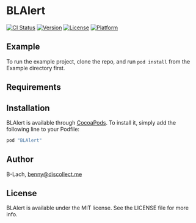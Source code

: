 # BLAlert

[![CI Status](http://img.shields.io/travis/B-Lach/BLAlert.svg?style=flat)](https://travis-ci.org/B-Lach/BLAlert)
[![Version](https://img.shields.io/cocoapods/v/BLAlert.svg?style=flat)](http://cocoapods.org/pods/BLAlert)
[![License](https://img.shields.io/cocoapods/l/BLAlert.svg?style=flat)](http://cocoapods.org/pods/BLAlert)
[![Platform](https://img.shields.io/cocoapods/p/BLAlert.svg?style=flat)](http://cocoapods.org/pods/BLAlert)

## Example

To run the example project, clone the repo, and run `pod install` from the Example directory first.

## Requirements

## Installation

BLAlert is available through [CocoaPods](http://cocoapods.org). To install
it, simply add the following line to your Podfile:

```ruby
pod "BLAlert"
```

## Author

B-Lach, benny@discollect.me

## License

BLAlert is available under the MIT license. See the LICENSE file for more info.
